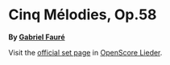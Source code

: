 
# Cinq Mélodies, Op.58

__By [Gabriel Fauré](..)__

Visit the [official set page] in [OpenScore Lieder].

[official set page]: https://musescore.com/openscore-lieder-corpus/sets/5099424
[OpenScore Lieder]: https://musescore.com/openscore-lieder-corpus
